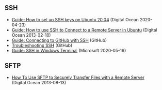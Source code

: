 ## SSH
- [Guide: How to set up SSH keys on Ubuntu 20.04](https://www.digitalocean.com/community/tutorials/how-to-set-up-ssh-keys-on-ubuntu-20-04) (Digital Ocean 2020-04-23)
- [Guide: How to use SSH to Connect to a Remote Server in Ubuntu](https://www.digitalocean.com/community/tutorials/how-to-use-ssh-to-connect-to-a-remote-server-in-ubuntu) (Digital Ocean 2013-02-10)
- [Guide: Connecting to GitHub with SSH](https://docs.github.com/en/github/authenticating-to-github/connecting-to-github-with-ssh) (GitHub)
- [Troubleshooting SSH](https://docs.github.com/en/github/authenticating-to-github/troubleshooting-ssh) (GitHub)
- [Guide: SSH in Windows Terminal](https://docs.microsoft.com/en-us/windows/terminal/tutorials/ssh) (Microsoft 2020-05-19)
## SFTP
- [How To Use SFTP to Securely Transfer Files with a Remote Server](https://www.digitalocean.com/community/tutorials/how-to-use-sftp-to-securely-transfer-files-with-a-remote-server) (Digital Ocean 2013-08-13)
